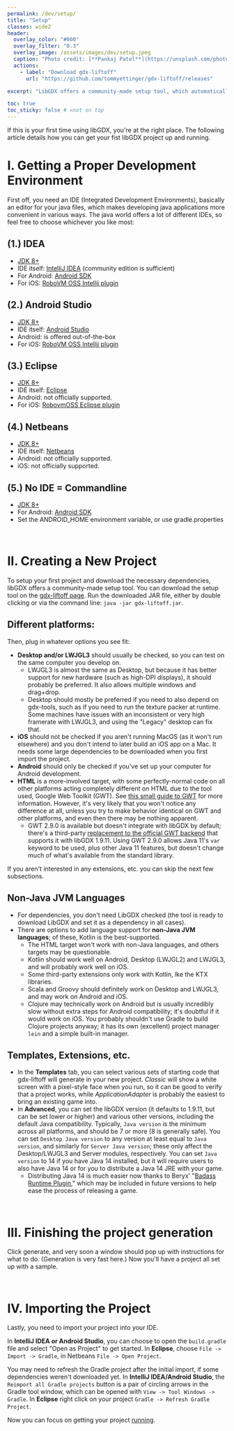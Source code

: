 ```yaml
---
permalink: /dev/setup/
title: "Setup"
classes: wide2
header:
  overlay_color: "#000"
  overlay_filter: "0.3"
  overlay_image: /assets/images/dev/setup.jpeg
  caption: "Photo credit: [**Pankaj Patel**](https://unsplash.com/photos/bYiw48KLbmw)"
  actions:
    - label: "Download gdx-liftoff"
      url: "https://github.com/tommyettinger/gdx-liftoff/releases"

excerpt: "LibGDX offers a community-made setup tool, which automatically creates a project and downloads everything necessary."

toc: true
toc_sticky: false # =not on top
---
```


If this is your first time using libGDX, you're at the right place. The following article details how you can get your fist libGDX project up and running.

# I. Getting a Proper Development Environment
First off, you need an IDE (Integrated Development Environments), basically an editor for your java files, which makes developing java applications more convenient in various ways. The java world offers a lot of different IDEs, so feel free to choose whichever you like most:

## (1.) IDEA
- [JDK 8+](https://adoptopenjdk.net)
- IDE itself: [IntelliJ IDEA](https://www.jetbrains.com/idea/download/#section=windows) (community edition is sufficient)
- For Android: [Android SDK](https://developer.android.com/studio/releases/platform-tools)
- For iOS: [RoboVM OSS Intellij plugin](http://robovm.mobidevelop.com)

## (2.) Android Studio
- [JDK 8+](https://adoptopenjdk.net)
- IDE itself: [Android Studio](https://developer.android.com/studio)
- Android: is offered out-of-the-box
- For iOS: [RoboVM OSS Intellij plugin](http://robovm.mobidevelop.com)

## (3.) Eclipse
- [JDK 8+](https://adoptopenjdk.net)
- IDE itself: [Eclipse](https://www.eclipse.org/downloads/)
- Android: not officially supported.
- For iOS: [RobovmOSS Eclipse plugin](http://robovm.mobidevelop.com)

## (4.) Netbeans
- [JDK 8+](https://adoptopenjdk.net)
- IDE itself: [Netbeans](https://netbeans.apache.org/download/index.html)
- Android: not officially supported.
- iOS: not officially supported.

## (5.) No IDE = Commandline
- [JDK 8+](https://adoptopenjdk.net)
- For Android: [Android SDK](https://developer.android.com/studio/releases/platform-tools)
- Set the ANDROID_HOME environment variable, or use gradle.properties

<br/>

# II. Creating a New Project
To setup your first project and download the necessary dependencies, libGDX offers a community-made setup tool. You can download the setup tool on the [gdx-liftoff page](https://github.com/tommyettinger/gdx-liftoff/releases). Run the downloaded JAR file, either by double clicking or via the command line: `java -jar gdx-liftoff.jar`.

## Different platforms:
Then, plug in whatever options you see fit:
- **Desktop and/or LWJGL3** should usually be checked, so you can test on the same computer you develop on.
  - LWJGL3 is almost the same as Desktop, but because it has better support for new hardware (such as high-DPI displays), it should probably be preferred. It also allows multiple windows and drag+drop.
  - Desktop should mostly be preferred if you need to also depend on gdx-tools, such as if you need to run the texture packer at runtime. Some machines have issues with an inconsistent or very high framerate with LWJGL3, and using the "Legacy" desktop can fix that.
- **iOS** should not be checked if you aren't running MacOS (as it won't run elsewhere) and you don't intend to later build an iOS app on a Mac. It needs some large dependencies to be downloaded when you first import the project.
- **Android** should only be checked if you've set up your computer for Android development.
- **HTML** is a more-involved target, with some perfectly-normal code on all other platforms acting completely different on HTML due to the tool used, Google Web Toolkit (GWT). See [this small guide to GWT](https://github.com/libgdx/libgdx/wiki/HTML5-Backend-and-GWT-Specifics) for more information. However, it's very likely that you won't notice any difference at all, unless you try to make behavior identical on GWT and other platforms, and even then there may be nothing apparent.
  - GWT 2.9.0 is available but doesn't integrate with libGDX by default; there's a third-party [replacement to the official GWT backend](https://github.com/tommyettinger/gdx-backends#19112) that supports it with libGDX 1.9.11. Using GWT 2.9.0 allows Java 11's `var` keyword to be used, plus other Java 11 features, but doesn't change much of what's available from the standard library.

If you aren't interested in any extensions, etc. you can skip the next few subsections.

## Non-Java JVM Languages
- For dependencies, you don't need LibGDX checked (the tool is ready to download LibGDX and set it as a dependency in all cases).
- There are options to add language support for **non-Java JVM languages**; of these, Kotlin is the best-supported.
  - The HTML target won't work with non-Java languages, and others targets may be questionable.
  - Kotlin should work well on Android, Desktop (LWJGL2) and LWJGL3, and will probably work well on iOS.
  - Some third-party extensions only work with Kotlin, lke the KTX libraries.
  - Scala and Groovy should definitely work on Desktop and LWJGL3, and may work on Android and iOS.
  - Clojure may technically work on Android but is usually incredibly slow without extra steps for Android compatibility; it's doubtful if it would work on iOS. You probably shouldn't use Gradle to build Clojure projects anyway; it has its own (excellent) project manager `lein` and a simple built-in manager.

## Templates, Extensions, etc.
- In the **Templates** tab, you can select various sets of starting code that gdx-liftoff will generate in your new project. _Classic_ will show a white screen with a pixel-style face when you run, so it can be good to verify that a project works, while _ApplicationAdapter_ is probably the easiest to bring an existing game into.
- In **Advanced**, you can set the libGDX version (it defaults to 1.9.11, but can be set lower or higher) and various other versions, including the default Java compatibility. Typically, `Java version` is the minimum across all platforms, and should be 7 or more (8 is generally safe). You can set `Desktop Java version` to any version at least equal to `Java version`, and similarly for `Server Java version`; these only affect the Desktop/LWJGL3 and Server modules, respectively. You can set `Java version` to 14 if you have Java 14 installed, but it will require users to also have Java 14 or for you to distribute a Java 14 JRE with your game.
  - Distributing Java 14 is much easier now thanks to Beryx' "[Badass Runtime Plugin](https://github.com/raeleus/skin-composer/wiki/Deploying-libGDX-with-jpackage-and-Badass-Runtime),"  which may be included in future versions to help ease the process of releasing a game.

<br/>

# III. Finishing the project generation
Click generate, and very soon a window should pop up with instructions for what to do. (Generation is very fast here.) Now you'll have a project all set up with a sample.

<br/>

# IV. Importing the Project
Lastly, you need to import your project into your IDE.

In **IntelliJ IDEA or Android Studio**, you can choose to open the `build.gradle` file and select "Open as Project" to get started. In **Eclipse**, choose `File -> Import -> Gradle`, in Netbeans `File -> Open Project`.

You may need to refresh the Gradle project after the initial import, if some dependencies weren't downloaded yet. In **IntelliJ IDEA/Android Studio**, the `Reimport all Gradle projects` button is a pair of circling arrows in the Gradle tool window, which can be opened with `View -> Tool Windows -> Gradle`. In **Eclipse** right click on your project `Gradle -> Refresh Gradle Project`.

Now you can focus on getting your project [running](/dev/running/).
